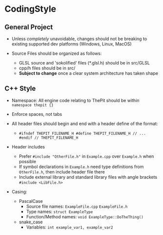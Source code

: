 # CodingStyle

## General Project

- Unless _completely_ unavoidable, changes should not be breaking to existing supported dev platforms (Windows, Linux, MacOS)

- Source Files should be organized as follows:
    - GLSL source and 'sokolified' files (*.glsl.h) should be in src/GLSL
    - cpp/h files should be in src/
    - __Subject to change__ once a clear system architecture has taken shape

## C++ Style

- Namespace: All engine code relating to ThePit should be within `namespace thepit {}`

- Enforce spaces, not tabs

- All header files should begin and end with a header define of the format: 
    - ``
    #ifndef THEPIT_FILENAME_H
    #define THEPIT_FILENAME_H
        // ...
    #endif // THEPIT_FILENAME_H
    ``
- Header includes
    - Prefer `#include "OtherFile.h"` in `Example.cpp` over `Example.h` when possible
    - If symbol declarations in `Example.h` need type definitions from `OtherFile.h`, then include header file there
    - Include external library and standard library files with angle brackets `#include <LibFile.h>`

- Casing:
    - PascalCase
        - Source file names: `ExampleFile.cpp` `ExampleFile.h`
        - Type names: `struct ExampleType`
        - Function/Method names: `void ExampleType::DoTheThing()`
    - snake_case
        - Variables: `int example_var1, example_var2`


